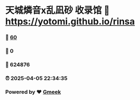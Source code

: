 # 天城燐音x乱凪砂 收录馆 :link: https://yotomi.github.io/rinsa 
### :page_facing_up: [60](https://yotomi.github.io/rinsa/tag.html) 
### :speech_balloon: 0 
### :hibiscus: 624876 
### :alarm_clock: 2025-04-05 22:34:35 
### Powered by :heart: [Gmeek](https://github.com/Meekdai/Gmeek)

